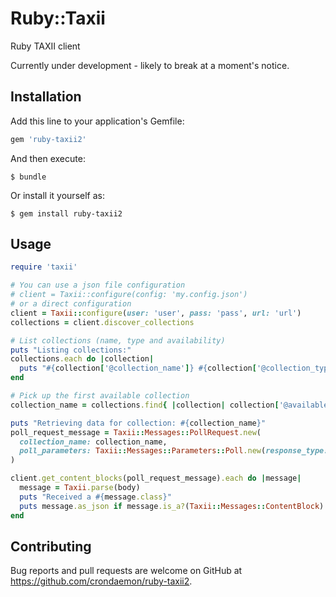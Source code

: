 # Ruby::Taxii

Ruby TAXII client

Currently under development - likely to break at a moment's notice.

## Installation

Add this line to your application's Gemfile:

```ruby
gem 'ruby-taxii2'
```

And then execute:

    $ bundle

Or install it yourself as:

    $ gem install ruby-taxii2

## Usage

```ruby
require 'taxii'

# You can use a json file configuration
# client = Taxii::configure(config: 'my.config.json')
# or a direct configuration
client = Taxii::configure(user: 'user', pass: 'pass', url: 'url')
collections = client.discover_collections

# List collections (name, type and availability)
puts "Listing collections:"
collections.each do |collection|
  puts "#{collection['@collection_name']} #{collection['@collection_type']} #{collection['@available']}"
end

# Pick up the first available collection
collection_name = collections.find{ |collection| collection['@available'] == 'true' }['@collection_name']

puts "Retrieving data for collection: #{collection_name}"
poll_request_message = Taxii::Messages::PollRequest.new(
  collection_name: collection_name,
  poll_parameters: Taxii::Messages::Parameters::Poll.new(response_type: 'FULL')
)

client.get_content_blocks(poll_request_message).each do |message|
  message = Taxii.parse(body)
  puts "Received a #{message.class}"
  puts message.as_json if message.is_a?(Taxii::Messages::ContentBlock)
end
```

## Contributing

Bug reports and pull requests are welcome on GitHub at https://github.com/crondaemon/ruby-taxii2.
